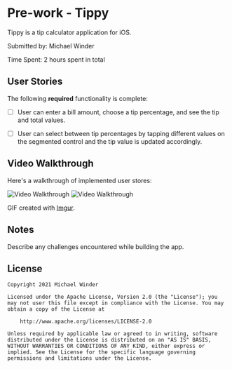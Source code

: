 # Pre-work - Tippy
Tippy is a tip calculator application for iOS.

Submitted by: Michael Winder

Time Spent: 2 hours spent in total

## User Stories

The following **required** functionality is complete:

* [ ] User can enter a bill amount, choose a tip percentage, and see the tip and total values.

* [ ] User can select between tip percentages by tapping different values on the segmented control and the tip value is updated accordingly.

## Video Walkthrough

Here's a walkthrough of implemented user stores:

<img src='http://imgur.com/a/VOjTenY.gif' title='Video Walkthrough' width='' alt='Video Walkthrough' />
<img src='https://i.imgur.com/9hTObCl.mp4' title='Video Walkthrough' width='' alt='Video Walkthrough' />

GIF created with [Imgur](http://www.imgur.com/).

## Notes

Describe any challenges encountered while building the app.

## License

    Copyright 2021 Michael Winder

    Licensed under the Apache License, Version 2.0 (the "License"); you may not user this file except in compliance with the License. You may obtain a copy of the License at

        http://www.apache.org/licenses/LICENSE-2.0

    Unless required by applicable law or agreed to in writing, software distributed under the License is distributed on an "AS IS" BASIS, WITHOUT WARRANTIES OR CONDITIONS OF ANY KIND, either express or implied. See the License for the specific language governing permissions and limitations under the License.
